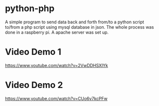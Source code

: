 # python-php
A simple program to send data back and forth from/to a python script to/from a php script using mysql database in json. The whole process was done in a raspberry pi. A apache server was set up.

# Video Demo 1 
https://www.youtube.com/watch?v=2VwDDHSXlYk
# Video Demo 2 
https://www.youtube.com/watch?v=CUo6v7kcPFw
